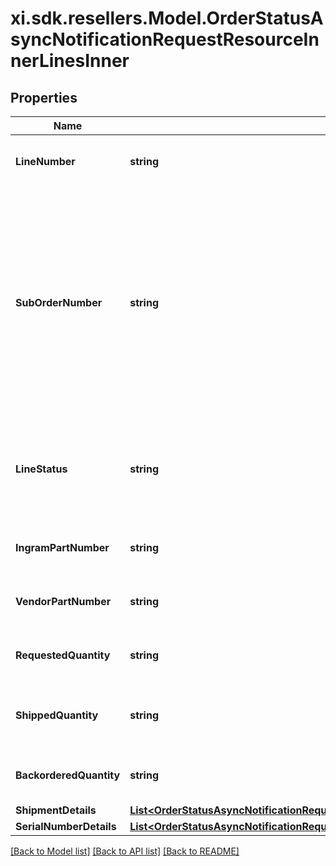 # xi.sdk.resellers.Model.OrderStatusAsyncNotificationRequestResourceInnerLinesInner

## Properties

Name | Type | Description | Notes
------------ | ------------- | ------------- | -------------
**LineNumber** | **string** | The Ingram Micro line number for the product | [optional] 
**SubOrderNumber** | **string** | The sub order number. The two-digit prefix is the warehouse code of the warehouse nearest the reseller. The middle number is the order number. The two-digit suffix is the sub order number. | [optional] 
**LineStatus** | **string** | The status for the line item in the order. One of: Backordered, Open, Shipped | [optional] 
**IngramPartNumber** | **string** | The Ingram Micro part number for the line item. | [optional] 
**VendorPartNumber** | **string** | The vendor part number for the line item. | [optional] 
**RequestedQuantity** | **string** | The quantity of the line item requested. | [optional] 
**ShippedQuantity** | **string** | The quantity of the line item that has been shipped. | [optional] 
**BackorderedQuantity** | **string** | The quantity of the line item that is backordered. | [optional] 
**ShipmentDetails** | [**List&lt;OrderStatusAsyncNotificationRequestResourceInnerLinesInnerShipmentDetailsInner&gt;**](OrderStatusAsyncNotificationRequestResourceInnerLinesInnerShipmentDetailsInner.md) |  | [optional] 
**SerialNumberDetails** | [**List&lt;OrderStatusAsyncNotificationRequestResourceInnerLinesInnerSerialNumberDetailsInner&gt;**](OrderStatusAsyncNotificationRequestResourceInnerLinesInnerSerialNumberDetailsInner.md) |  | [optional] 

[[Back to Model list]](../README.md#documentation-for-models) [[Back to API list]](../README.md#documentation-for-api-endpoints) [[Back to README]](../README.md)

